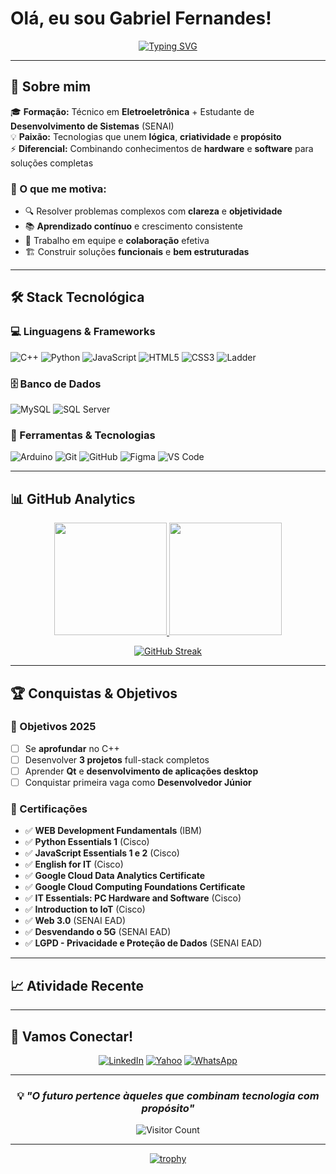 # Olá, eu sou Gabriel Fernandes!

<div align="center">
  
  [![Typing SVG](https://readme-typing-svg.herokuapp.com?font=Fira+Code&weight=500&size=28&pause=1000&color=00D9FF&center=true&vCenter=true&width=600&lines=C%2B%2B+Developer+%F0%9F%94%A5;Full+Stack+in+Training+%F0%9F%9A%80;Electronics+%2B+Software+%E2%9A%A1;Building+the+Future+%F0%9F%92%A1)](https://git.io/typing-svg)
  
</div>

---

## 🚀 Sobre mim

🎓 **Formação:** Técnico em **Eletroeletrônica** + Estudante de **Desenvolvimento de Sistemas** (SENAI)  
💡 **Paixão:** Tecnologias que unem **lógica**, **criatividade** e **propósito**  
⚡ **Diferencial:** Combinando conhecimentos de **hardware** e **software** para soluções completas  

### 🎯 O que me motiva:
- 🔍 Resolver problemas complexos com **clareza** e **objetividade**
- 📚 **Aprendizado contínuo** e crescimento consistente
- 🤝 Trabalho em equipe e **colaboração** efetiva
- 🏗️ Construir soluções **funcionais** e **bem estruturadas**

---

## 🛠️ Stack Tecnológica

### 💻 Linguagens & Frameworks
![C++](https://img.shields.io/badge/C++-00599C?style=for-the-badge&logo=c%2B%2B&logoColor=white)
![Python](https://img.shields.io/badge/Python-3776AB?style=for-the-badge&logo=python&logoColor=white)
![JavaScript](https://img.shields.io/badge/JavaScript-F7DF1E?style=for-the-badge&logo=javascript&logoColor=black)
![HTML5](https://img.shields.io/badge/HTML5-E34F26?style=for-the-badge&logo=html5&logoColor=white)
![CSS3](https://img.shields.io/badge/CSS3-1572B6?style=for-the-badge&logo=css3&logoColor=white)
![Ladder](https://img.shields.io/badge/Ladder-777BB4?style=for-the-badge&logoColor=white)

### 🗄️ Banco de Dados
![MySQL](https://img.shields.io/badge/MySQL-4479A1?style=for-the-badge&logo=mysql&logoColor=white)
![SQL Server](https://img.shields.io/badge/SQL%20Server-CC2927?style=for-the-badge&logo=microsoft-sql-server&logoColor=white)

### 🔧 Ferramentas & Tecnologias
![Arduino](https://img.shields.io/badge/Arduino-00979D?style=for-the-badge&logo=arduino&logoColor=white)
![Git](https://img.shields.io/badge/Git-F05032?style=for-the-badge&logo=git&logoColor=white)
![GitHub](https://img.shields.io/badge/GitHub-181717?style=for-the-badge&logo=github&logoColor=white)
![Figma](https://img.shields.io/badge/Figma-F24E1E?style=for-the-badge&logo=figma&logoColor=white)
![VS Code](https://img.shields.io/badge/VS%20Code-007ACC?style=for-the-badge&logo=visual-studio-code&logoColor=white)


---

## 📊 GitHub Analytics

<div align="center">
  <a href="https://github.com/gabriel-wav">
    <img height="180em" src="https://github-readme-stats-sigma-five.vercel.app/api?username=gabriel-wav&show_icons=true&theme=tokyonight&include_all_commits=true&count_private=true&border_radius=10"/>
    <img height="180em" src="https://github-readme-stats.vercel.app/api/top-langs/?username=gabriel-wav&layout=compact&langs_count=8&theme=tokyonight&border_radius=10"/>
  </a>
</div>

<div align="center">
  
  [![GitHub Streak](https://streak-stats.demolab.com/?user=gabriel-wav&theme=tokyonight&border_radius=10)](https://git.io/streak-stats)
  
</div>

---

## 🏆 Conquistas & Objetivos

### 🎯 Objetivos 2025
- [ ] Se **aprofundar** no C++
- [ ] Desenvolver **3 projetos** full-stack completos
- [ ] Aprender **Qt** e **desenvolvimento de aplicações desktop**
- [ ] Conquistar primeira vaga como **Desenvolvedor Júnior**

### 🏅 Certificações
- ✅ **WEB Development Fundamentals** (IBM)
- ✅ **Python Essentials 1** (Cisco)
- ✅ **JavaScript Essentials 1 e 2** (Cisco)
- ✅ **English for IT** (Cisco)
- ✅ **Google Cloud Data Analytics Certificate**
- ✅ **Google Cloud Computing Foundations Certificate**
- ✅ **IT Essentials: PC Hardware and Software** (Cisco)
- ✅ **Introduction to IoT** (Cisco)
- ✅ **Web 3.0** (SENAI EAD)
- ✅ **Desvendando o 5G** (SENAI EAD)
- ✅ **LGPD - Privacidade e Proteção de Dados** (SENAI EAD)

---

## 📈 Atividade Recente

<!--START_SECTION:activity-->
<!--END_SECTION:activity-->

---

## 🤝 Vamos Conectar!

<div align="center">
  
  [![LinkedIn](https://img.shields.io/badge/LinkedIn-0077B5?style=for-the-badge&logo=linkedin&logoColor=white)](https://www.linkedin.com/in/gabriel-fs-dev/)
  [![Yahoo](https://img.shields.io/badge/Yahoo-6001D2?style=for-the-badge&logo=yahoo&logoColor=white)](mailto:gabfer.silva@yahoo.com)
  [![WhatsApp](https://img.shields.io/badge/WhatsApp-25D366?style=for-the-badge&logo=whatsapp&logoColor=white)](https://wa.me/5511994239012)
  
</div>

---

<div align="center">
  
  ### 💡 *"O futuro pertence àqueles que combinam tecnologia com propósito"*
  
  ![Visitor Count](https://visitor-badge.laobi.icu/badge?page_id=gabriel-wav.gabriel-wav)
  
</div>

---

<div align="center">
  
  [![trophy](https://github-profile-trophy.vercel.app/?username=gabriel-wav&theme=tokyonight&row=1&column=6)](https://github.com/ryo-ma/github-profile-trophy)
  
</div>
